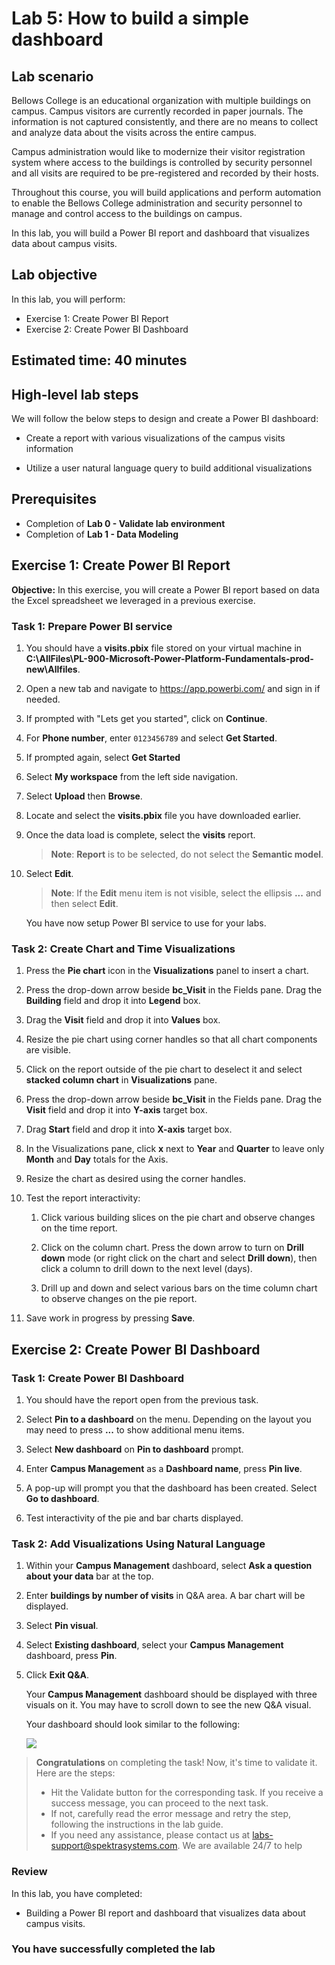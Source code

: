 # Lab 5: How to build a simple dashboard

## Lab scenario

Bellows College is an educational organization with multiple buildings on
campus. Campus visitors are currently recorded in paper journals. The
information is not captured consistently, and there are no means to collect and analyze data about the visits across the entire campus.

Campus administration would like to modernize their visitor registration system where access to the buildings is controlled by security personnel and all visits are required to be pre-registered and recorded by their hosts.

Throughout this course, you will build applications and perform automation to enable the Bellows College administration and security personnel to manage and control access to the buildings on campus.

In this lab, you will build a Power BI report and dashboard that visualizes data about campus visits.

## Lab objective
In this lab, you will perform:
+ Exercise 1: Create Power BI Report
+ Exercise 2: Create Power BI Dashboard

## Estimated time: 40 minutes

## High-level lab steps

We will follow the below steps to design and create a Power BI dashboard:

-   Create a report with various visualizations of the campus visits information

-   Utilize a user natural language query to build additional visualizations

## Prerequisites

- Completion of **Lab 0 - Validate lab environment**
- Completion of **Lab 1 - Data Modeling**

## Exercise 1: Create Power BI Report

**Objective:** In this exercise, you will create a Power BI report based on data the Excel spreadsheet we leveraged in a previous exercise.

### Task 1: Prepare Power BI service

1.  You should have a **visits.pbix** file stored on your virtual machine in **C:\AllFiles\PL-900-Microsoft-Power-Platform-Fundamentals-prod-new\Allfiles**. 

1.  Open a new tab and navigate to <https://app.powerbi.com/> and sign in if needed.
   
1.  If prompted with "Lets get you started", click on **Continue**.

1.  For **Phone number**, enter `0123456789` and select **Get Started**.

1.  If prompted again, select **Get Started**

1.  Select **My workspace** from the left side navigation.

1.  Select **Upload** then **Browse**.

1.  Locate and select the **visits.pbix** file you have downloaded earlier. 

1.  Once the data load is complete, select the **visits** report.

    >**Note**: **Report** is to be selected, do not select the **Semantic model**.

1.  Select **Edit**. 

    >**Note**: If the **Edit** menu item is not visible, select the ellipsis **...** and then select **Edit**.

      You have now setup Power BI service to use for your labs.


### Task 2: Create Chart and Time Visualizations

1.  Press the **Pie chart** icon in the **Visualizations** panel to insert a chart.

2.  Press the drop-down arrow beside **bc_Visit** in the Fields pane. Drag the **Building** field and drop it into **Legend** box.

3.  Drag the **Visit** field and drop it into **Values** box.

4.  Resize the pie chart using corner handles so that all chart components are visible.

5.  Click on the report outside of the pie chart to deselect it and select **stacked column chart** in **Visualizations** pane.

6.  Press the drop-down arrow beside **bc_Visit** in the Fields pane. Drag the **Visit** field and drop it into **Y-axis** target box.

7.  Drag **Start** field and drop it into **X-axis** target box.

8.  In the Visualizations pane, click **x** next to **Year** and **Quarter** to leave only **Month** and **Day** totals for the Axis.

9.  Resize the chart as desired using the corner handles.

10. Test the report interactivity:

    1.  Click various building slices on the pie chart and observe changes on the time report.

    2.  Click on the column chart. Press the down arrow to turn on **Drill
        down** mode (or right click on the chart and select **Drill down**), then click a column to drill down to the next level (days).

    3.  Drill up and down and select various bars on the time column chart to observe changes on the pie report.

11. Save work in progress by pressing **Save**.

## Exercise 2: Create Power BI Dashboard

### Task 1: Create Power BI Dashboard

1.  You should have the report open from the previous task.

2.  Select **Pin to a dashboard** on the menu. Depending on the layout you may need to press **...** to show additional menu items.

3.  Select **New dashboard** on **Pin to dashboard** prompt.

4.  Enter **Campus Management** as a **Dashboard name**, press **Pin live**.

5.  A pop-up will prompt you that the dashboard has been created. Select **Go to dashboard**.

6.  Test interactivity of the pie and bar charts displayed.

### Task 2: Add Visualizations Using Natural Language

1.  Within your **Campus Management** dashboard, select **Ask a question about your data** bar at the top.

2.  Enter **buildings by number of visits** in Q&A area. A bar chart will be displayed.

3.  Select **Pin visual**.

4.  Select **Existing dashboard**, select your **Campus Management** dashboard, press **Pin**.

5.  Click **Exit Q&A**.

      Your **Campus Management** dashboard should be displayed with three visuals on it. You may have to scroll down to see the new Q&A visual.

      Your dashboard should look similar to the following:

      ![](media/5-powerbi-result.png)

> **Congratulations** on completing the task! Now, it's time to validate it. Here are the steps:
> - Hit the Validate button for the corresponding task. If you receive a success message, you can proceed to the next task. 
> - If not, carefully read the error message and retry the step, following the instructions in the lab guide.
> - If you need any assistance, please contact us at labs-support@spektrasystems.com. We are available 24/7 to help

<validation step="9f380df5-9a68-4cd5-a531-2fe10839b9ad" />

### Review
In this lab, you have completed:
- Building a Power BI report and dashboard that visualizes data about campus visits.
   
### You have successfully completed the lab
